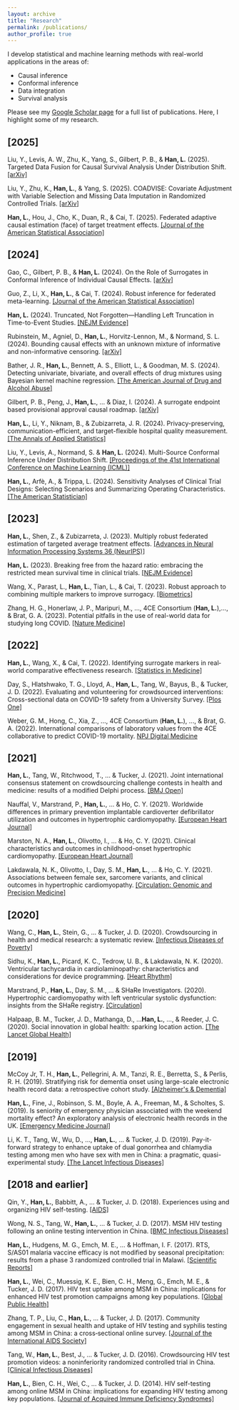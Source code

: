 ```yaml
---
layout: archive
title: "Research"
permalink: /publications/
author_profile: true
---
```

I develop statistical and machine learning methods with real-world applications in the areas of:
* Causal inference
* Conformal inference
* Data integration
* Survival analysis

Please see my [Google Scholar page](https://scholar.google.com/citations?hl=en&user=iZnTmxMAAAAJ&view_op=list_works&sortby=pubdate) for a full list of publications. Here, I highlight some of my research.  

## **[2025]**  

Liu, Y., Levis, A. W., Zhu, K., Yang, S., Gilbert, P. B., & **Han, L.** (2025). Targeted Data Fusion for Causal Survival Analysis Under Distribution Shift. [[arXiv]](https://arxiv.org/abs/2501.18798)   

Liu, Y., Zhu, K., **Han, L.**, & Yang, S. (2025). COADVISE: Covariate Adjustment with Variable Selection and Missing Data Imputation in Randomized Controlled Trials. [[arXiv]](https://arxiv.org/abs/2501.08945)   

**Han, L.**, Hou, J., Cho, K., Duan, R., & Cai, T. (2025). Federated adaptive causal estimation (face) of target treatment effects. [[Journal of the American Statistical Association]](https://www.tandfonline.com/doi/full/10.1080/01621459.2025.2453249)  



## **[2024]**  

Gao, C., Gilbert, P. B., & **Han, L.** (2024). On the Role of Surrogates in Conformal Inference of Individual Causal Effects. [[arXiv]](https://arxiv.org/abs/2412.12365)   

Guo, Z., Li, X., **Han, L.**, & Cai, T. (2024). Robust inference for federated meta-learning. [[Journal of the American Statistical Association]](https://www.tandfonline.com/doi/full/10.1080/01621459.2024.2443246)  

**Han, L.** (2024). Truncated, Not Forgotten—Handling Left Truncation in Time-to-Event Studies. [[NEJM Evidence]](https://evidence.nejm.org/doi/abs/10.1056/EVIDe2400384)  

Rubinstein, M., Agniel, D., **Han, L.**, Horvitz-Lennon, M., & Normand, S. L. (2024). Bounding causal effects with an unknown mixture of informative and non-informative censoring. [[arXiv]](https://arxiv.org/abs/2411.16902)   

Bather, J. R., **Han, L.**, Bennett, A. S., Elliott, L., & Goodman, M. S. (2024). Detecting univariate, bivariate, and overall effects of drug mixtures using Bayesian kernel machine regression. [[The American Journal of Drug and Alcohol Abuse]](https://www.tandfonline.com/doi/full/10.1080/00952990.2024.2380463)  

Gilbert, P. B., Peng, J., **Han, L.**, ... & Diaz, I. (2024). A surrogate endpoint based provisional approval causal roadmap. [[arXiv]](https://arxiv.org/abs/2407.06350)   

**Han, L.**, Li, Y., Niknam, B., & Zubizarreta, J. R. (2024). Privacy-preserving, communication-efficient, and target-flexible hospital quality measurement. [[The Annals of Applied Statistics]](https://projecteuclid.org/journals/annals-of-applied-statistics/volume-18/issue-2/Privacy-preserving-communication-efficient-and-target-flexible-hospital-quality-measurement/10.1214/23-AOAS1837.short)    

Liu, Y., Levis, A., Normand, S. & **Han, L.** (2024). Multi-Source Conformal Inference Under Distribution Shift. [[Proceedings of the 41st International Conference on Machine Learning (ICML)]](https://proceedings.mlr.press/v235/liu24ag.html)   

**Han, L.**, Arfè, A., & Trippa, L. (2024). Sensitivity Analyses of Clinical Trial Designs: Selecting Scenarios and Summarizing Operating Characteristics. [[The American Statistician]](https://www.tandfonline.com/doi/full/10.1080/00031305.2023.2216253)  



## **[2023]**

**Han, L.**, Shen, Z., & Zubizarreta, J. (2023). Multiply robust federated estimation of targeted average treatment effects. [[Advances in Neural Information Processing Systems 36 (NeurIPS)]](https://proceedings.neurips.cc/paper_files/paper/2023/hash/def4492b32f0248a0e4d92cc46bbdaad-Abstract-Conference.html)  


**Han, L.** (2023). Breaking free from the hazard ratio: embracing the restricted mean survival time in clinical trials. [[NEJM Evidence]](https://evidence.nejm.org/doi/abs/10.1056/EVIDe2300142)  

Wang, X., Parast, L., **Han, L.**, Tian, L., & Cai, T. (2023). Robust approach to combining multiple markers to improve surrogacy. [[Biometrics]](https://onlinelibrary.wiley.com/doi/abs/10.1111/biom.13677)  

Zhang, H. G., Honerlaw, J. P., Maripuri, M., ..., 4CE Consortium (**Han, L.**),..., & Brat, G. A. (2023). Potential pitfalls in the use of real-world data for studying long COVID. [[Nature Medicine]](https://www.nature.com/articles/s41591-023-02274-y)  

## **[2022]**  

**Han, L.**, Wang, X., & Cai, T. (2022). Identifying surrogate markers in real‐world comparative effectiveness research. [[Statistics in Medicine]](https://onlinelibrary.wiley.com/doi/abs/10.1002/sim.9569)  

Day, S., Hlatshwako, T. G., Lloyd, A., **Han, L.**, Tang, W., Bayus, B., & Tucker, J. D. (2022). Evaluating and volunteering for crowdsourced interventions: Cross-sectional data on COVID-19 safety from a University Survey. [[Plos One]](https://journals.plos.org/plosone/article?id=10.1371/journal.pone.0275127)   

Weber, G. M., Hong, C., Xia, Z., ..., 4CE Consortium (**Han, L.**), ..., & Brat, G. A. (2022). International comparisons of laboratory values from the 4CE collaborative to predict COVID-19 mortality. [NPJ Digital Medicine](https://www.nature.com/articles/s41746-022-00601-0)  

## **[2021]**  

**Han, L.**, Tang, W., Ritchwood, T., ... & Tucker, J. (2021). Joint international consensus statement on crowdsourcing challenge contests in health and medicine: results of a modified Delphi process. [[BMJ Open]](https://bmjopen.bmj.com/content/11/11/e048699.abstract)  

Nauffal, V., Marstrand, P., **Han, L.**, ... & Ho, C. Y. (2021). Worldwide differences in primary prevention implantable cardioverter defibrillator utilization and outcomes in hypertrophic cardiomyopathy. [[European Heart Journal]](https://academic.oup.com/eurheartj/article/42/38/3932/6365852)  

Marston, N. A., **Han, L.**, Olivotto, I., ... & Ho, C. Y. (2021). Clinical characteristics and outcomes in childhood-onset hypertrophic cardiomyopathy. [[European Heart Journal]](https://academic.oup.com/eurheartj/article/42/20/1988/6189026)  

Lakdawala, N. K., Olivotto, I., Day, S. M., **Han, L.**, ... & Ho, C. Y. (2021). Associations between female sex, sarcomere variants, and clinical outcomes in hypertrophic cardiomyopathy. [[Circulation: Genomic and Precision Medicine]](https://www.ahajournals.org/doi/full/10.1161/CIRCGEN.120.003062)  

## **[2020]**  

Wang, C., **Han, L.**, Stein, G., ... & Tucker, J. D. (2020). Crowdsourcing in health and medical research: a systematic review. [[Infectious Diseases of Poverty]](https://link.springer.com/article/10.1186/s40249-020-0622-9)  

Sidhu, K., **Han, L.**, Picard, K. C., Tedrow, U. B., & Lakdawala, N. K. (2020). Ventricular tachycardia in cardiolaminopathy: characteristics and considerations for device programming. [[Heart Rhythm]](https://www.sciencedirect.com/science/article/pii/S1547527120304574?casa_token=vAVIteWOIBwAAAAA:trcePd0xw-VOEpFT4ZYunD_iK89OgwJygPpgCR4nchZY9LLFuHGYctVb1H0wPoqHcqlZ7Zs)  

Marstrand, P., **Han, L.**, Day, S. M., ... & SHaRe Investigators. (2020). Hypertrophic cardiomyopathy with left ventricular systolic dysfunction: insights from the SHaRe registry. [[Circulation]](https://www.ahajournals.org/doi/full/10.1161/CIRCULATIONAHA.119.044366)   

Halpaap, B. M., Tucker, J. D., Mathanga, D., ...**Han, L.**, ..., & Reeder, J. C. (2020). Social innovation in global health: sparking location action. [[The Lancet Global Health]](https://www.thelancet.com/journals/langlo/article/PIIS2214-109X(20)30070-X/fulltext)  

## **[2019]**  

McCoy Jr, T. H., **Han, L.**, Pellegrini, A. M., Tanzi, R. E., Berretta, S., & Perlis, R. H. (2019). Stratifying risk for dementia onset using large-scale electronic health record data: a retrospective cohort study. [[Alzheimer's & Dementia]](https://www.sciencedirect.com/science/article/pii/S1552526019354846?casa_token=WVXPSoKq_HsAAAAA:epPjsrGBzVF6UW4gIQ2hqTkntzdVsmL1Fhoini6i1VU2AxysCPin5VlF6kk9V4u2Hzz7ivo)  

**Han, L.**, Fine, J., Robinson, S. M., Boyle, A. A., Freeman, M., & Scholtes, S. (2019). Is seniority of emergency physician associated with the weekend mortality effect? An exploratory analysis of electronic health records in the UK. [[Emergency Medicine Journal]](https://emj.bmj.com/content/36/12/708.abstract)   

Li, K. T., Tang, W., Wu, D., ..., **Han, L.**, ... & Tucker, J. D. (2019). Pay-it-forward strategy to enhance uptake of dual gonorrhea and chlamydia testing among men who have sex with men in China: a pragmatic, quasi-experimental study. [[The Lancet Infectious Diseases]](https://www.thelancet.com/journals/laninf/article/PIIS1473-3099(18)30556-5/abstract)  

## **[2018 and earlier]**  

Qin, Y., **Han, L.**, Babbitt, A., ... & Tucker, J. D. (2018). Experiences using and organizing HIV self-testing. [[AIDS]](https://journals.lww.com/aidsonline/fulltext/2018/01280/Experiences_using_and_organizing_HIV_self_testing.11.aspx.?casa_token=Y8t1K8t2Kn4AAAAA:hdAhXiYF_H000LberqWadO2zy7nDTm8wlgvJobzvnqMJPzUdmHcYdUXrQPO7rKUtFpbi8n_6fh4smUxlhA)  

Wong, N. S., Tang, W., **Han, L.**, ... & Tucker, J. D. (2017). MSM HIV testing following an online testing intervention in China. [[BMC Infectious Diseases]](https://link.springer.com/article/10.1186/s12879-017-2546-y)  

**Han, L.**, Hudgens, M. G., Emch, M. E., ... & Hoffman, I. F. (2017). RTS, S/AS01 malaria vaccine efficacy is not modified by seasonal precipitation: results from a phase 3 randomized controlled trial in Malawi. [[Scientific Reports]](https://www.nature.com/articles/s41598-017-07533-w)  

**Han, L.**, Wei, C., Muessig, K. E., Bien, C. H., Meng, G., Emch, M. E., & Tucker, J. D. (2017). HIV test uptake among MSM in China: implications for enhanced HIV test promotion campaigns among key populations. [[Global Public Health]](https://www.tandfonline.com/doi/full/10.1080/17441692.2015.1134612)  

Zhang, T. P., Liu, C., **Han, L.**, ... & Tucker, J. D. (2017). Community engagement in sexual health and uptake of HIV testing and syphilis testing among MSM in China: a cross‐sectional online survey. [[Journal of the International AIDS Society]](https://onlinelibrary.wiley.com/doi/10.7448/IAS.20.01/21372)  

Tang, W., **Han, L.**, Best, J., ... & Tucker, J. D. (2016). Crowdsourcing HIV test promotion videos: a noninferiority randomized controlled trial in China. [[Clinical Infectious Diseases]](https://academic.oup.com/cid/article/62/11/1436/1745296)  

**Han, L.**, Bien, C. H., Wei, C., ... & Tucker, J. D. (2014). HIV self-testing among online MSM in China: implications for expanding HIV testing among key populations. [[Journal of Acquired Immune Deficiency Syndromes]](https://journals.lww.com/jaids/fulltext/2014/10010/hiv_self_testing_among_online_msm_in_china_.15.aspx?casa_token=JFx5A_8AeLEAAAAA:zrNTNjLuHCURjAj13t45y4cpjWT9UsbUDGJpgaNZLEJv0tStvJo0XQIy7tS3ELj6M21NR9XhJhCMuzOikg)  

